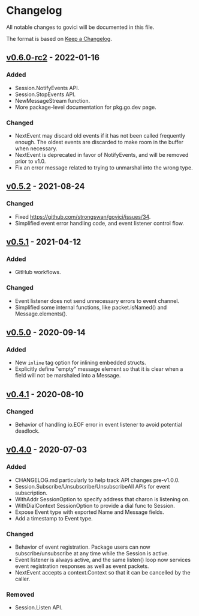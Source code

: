 # Changelog
All notable changes to govici will be documented in this file.

The format is based on [Keep a Changelog](https://keepachangelog.com/en/1.0.0/).

## [v0.6.0-rc2] - 2022-01-16

### Added
- Session.NotifyEvents API.
- Session.StopEvents API.
- NewMessageStream function.
- More package-level documentation for pkg.go.dev page.

### Changed
- NextEvent may discard old events if it has not been called frequently enough.
  The oldest events are discarded to make room in the buffer when necessary.
- NextEvent is deprecated in favor of NotifyEvents, and will be removed prior to v1.0.
- Fix an error message related to trying to unmarshal into the wrong type.

## [v0.5.2] - 2021-08-24

### Changed
- Fixed https://github.com/strongswan/govici/issues/34.
- Simplified event error handling code, and event listener control flow.

## [v0.5.1] - 2021-04-12

### Added
- GitHub workflows.

### Changed
- Event listener does not send unnecessary errors to event channel.
- Simplified some internal functions, like packet.isNamed() and Message.elements().

## [v0.5.0] - 2020-09-14

### Added
- New `inline` tag option for inlining embedded structs.
- Explicitly define "empty" message element so that it is clear when a field
  will not be marshaled into a Message.

## [v0.4.1] - 2020-08-10

### Changed
- Behavior of handling io.EOF error in event listener to avoid potential deadlock.

## [v0.4.0] - 2020-07-03

### Added
- CHANGELOG.md particularly to help track API changes pre-v1.0.0.
- Session.Subscribe/Unsubscribe/UnsubscribeAll APIs for event subscription.
- WithAddr SessionOption to specify address that charon is listening on.
- WithDialContext SessionOption to provide a dial func to Session.
- Expose Event type with exported Name and Message fields.
- Add a timestamp to Event type.

### Changed
- Behavior of event registration. Package users can now subscribe/unsubscribe at
  any time while the Session is active.
- Event listener is always active, and the same listen() loop now services event
  registration responses as well as event packets.
- NextEvent accepts a context.Context so that it can be cancelled by the caller.

### Removed
- Session.Listen API.

[Unreleased]: https://github.com/strongswan/govici/compare/v0.6.0-rc2...HEAD
[v0.4.0]: https://github.com/strongswan/govici/compare/v0.3.0...v0.4.0
[v0.4.1]: https://github.com/strongswan/govici/compare/v0.4.0...v0.4.1
[v0.5.0]: https://github.com/strongswan/govici/compare/v0.4.1...v0.5.0
[v0.5.1]: https://github.com/strongswan/govici/compare/v0.5.0...v0.5.1
[v0.5.2]: https://github.com/strongswan/govici/compare/v0.5.1...v0.5.2
[v0.6.0-rc2]: https://github.com/strongswan/govici/compare/v0.5.2...v0.6.0-rc2
